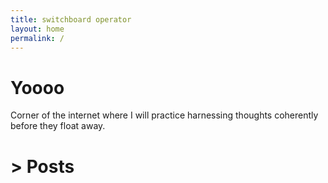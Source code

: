 ```yaml
---
title: switchboard operator
layout: home
permalink: /
---
```

# Yoooo

Corner of the internet where I will practice harnessing thoughts coherently before they float away.


# > Posts
